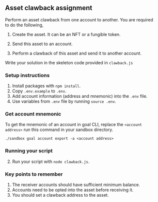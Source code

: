 ## Asset clawback assignment

Perform an asset clawback from one account to another. You are required to do the following,

1. Create the asset. It can be an NFT or a fungible token.

2. Send this asset to an account.

3. Perform a clawback of this asset and send it to another account.

Write your solution in the skeleton code provided in `clawback.js`

### Setup instructions
1. Install packages with `npm install`.
2. Copy `.env.example` to `.env`.
3. Add account information (address and mnemonic) into the `.env` file.
4. Use variables from `.env` file by running `source .env`.

### Get account mnemonic
To get the mnemonic of an account in goal CLI, replace the `<account address>` run this command in your sandbox directory.
```
./sandbox goal account export -a <account address>
```

### Running your script
2. Run your script with `node clawback.js`.

### Key points to remember
1. The receiver accounts should have sufficient minimum balance.
2. Accounts need to be opted into the asset before receiving it.
3. You should set a clawback address to the asset.